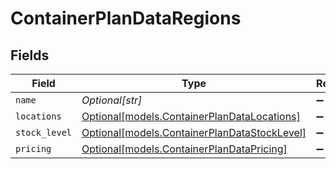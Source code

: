 # ContainerPlanDataRegions


## Fields

| Field                                                                                    | Type                                                                                     | Required                                                                                 | Description                                                                              |
| ---------------------------------------------------------------------------------------- | ---------------------------------------------------------------------------------------- | ---------------------------------------------------------------------------------------- | ---------------------------------------------------------------------------------------- |
| `name`                                                                                   | *Optional[str]*                                                                          | :heavy_minus_sign:                                                                       | N/A                                                                                      |
| `locations`                                                                              | [Optional[models.ContainerPlanDataLocations]](../models/containerplandatalocations.md)   | :heavy_minus_sign:                                                                       | N/A                                                                                      |
| `stock_level`                                                                            | [Optional[models.ContainerPlanDataStockLevel]](../models/containerplandatastocklevel.md) | :heavy_minus_sign:                                                                       | N/A                                                                                      |
| `pricing`                                                                                | [Optional[models.ContainerPlanDataPricing]](../models/containerplandatapricing.md)       | :heavy_minus_sign:                                                                       | N/A                                                                                      |
